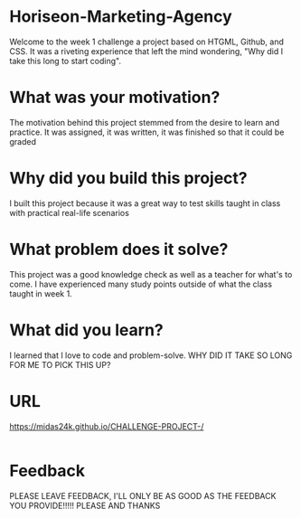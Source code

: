 # Horiseon-Marketing-Agency

Welcome to the week 1 challenge a project based on HTGML, Github, and CSS. It was a riveting experience that left the mind wondering, "Why did I take this long to start coding".

# What was your motivation?
The motivation behind this project stemmed from the desire to learn and practice. It was assigned, it was written, it was finished so that it could be graded

# Why did you build this project?
I built this project because it was a great way to test skills taught in class with practical real-life scenarios 

# What problem does it solve?
This project was a good knowledge check as well as a teacher for what's to come. I have experienced many study points outside of what the class taught in week 1.

# What did you learn?
I learned that I love to code and problem-solve. WHY DID IT TAKE SO LONG FOR ME TO PICK THIS UP?

# URL
https://midas24k.github.io/CHALLENGE-PROJECT-/

<img scr= "/Users/roderickhughey/Desktop/HomeworkC/CHALLENGE-PROJECT-/01-html-css-git-homework-demo.png" />

# Feedback
PLEASE LEAVE FEEDBACK, I'LL ONLY BE AS GOOD AS THE FEEDBACK YOU PROVIDE!!!!! PLEASE AND THANKS 

